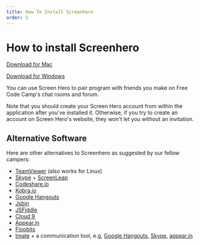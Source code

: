 ```yaml
---
title: How To Install Screenhero
order: 5
---
```

# How to install Screenhero

[Download for Mac](http://links.screenhero.com/e/c/eyJlbWFpbF9pZCI6Ik1qQTNNem9XQkNJQ1pBQUNjd0FYQVZrVEdnRkxNamtfX0JWZEdGVEpSZkVCWlRwbFpXRTBNamM0WVMxaE56SmlMVEV4WlRRdE9HUXpZUzFpWXpVNE1HRTJNalkxTldNNk1UUTJNVEEyQUE9PSIsInBvc2l0aW9uIjowLCJocmVmIjoiaHR0cDovL2RsLnNjcmVlbmhlcm8uY29tL3NtYXJ0ZG93bmxvYWQvZklYQU1UUUJBTEtQQkhQTC9TY3JlZW5oZXJvLnppcD9zb3VyY2U9d2ViIn0=)

[Download for Windows](http://links.screenhero.com/e/c/eyJlbWFpbF9pZCI6Ik1qQTNNem9XQkNJQ1pBQUNjd0FYQVZrVEdnRkxNamtfX0JWZEdGVEpSZkVCWlRwbFpXRTBNamM0WVMxaE56SmlMVEV4WlRRdE9HUXpZUzFpWXpVNE1HRTJNalkxTldNNk1UUTJNVEEyQUE9PSIsInBvc2l0aW9uIjoxLCJocmVmIjoiaHR0cDovL2RsLnNjcmVlbmhlcm8uY29tL3NtYXJ0ZG93bmxvYWQvZklYQU1UUUJBTEtQQkhQTC9TY3JlZW5oZXJvLXNldHVwLmV4ZSJ9)

You can use Screen Hero to pair program with friends you make on Free Code Camp's chat rooms and forum.

Note that you should create your Screen Hero account from within the application after you've installed it. Otherwise, if you try to create an account on Screen Hero's website, they won't let you without an invitation. 

## Alternative Software

Here are other alternatives to Screenhero as suggested by our fellow campers:

- [TeamViewer](https://www.teamviewer.com) (also works for Linux)
- [Skype](https://www.skype.com) + [ScreenLeap](https://www.screenleap.com/)
- [Codeshare.io](https://codeshare.io/)
- [Kobra.io](https://kobra.io/)
- [Google Hangouts](https://hangouts.google.com/)
- [Jsbin](https://jsbin.com/)
- [JSFiddle](https://jsfiddle.net/)
- [Cloud 9](https://c9.io)
- [Appear.in](https://appear.in)
- [Floobits](https://floobits.com/)
- [tmate](https://tmate.io) + a communication tool, e.g, [Google Hangouts](https://hangouts.google.com/), [Skype](https://www.skype.com), [appear.in](https://appear.in)
